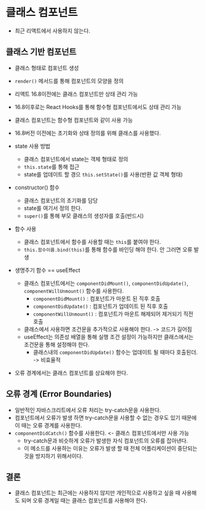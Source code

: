 # 클래스 컴포넌트

- 최근 리액트에서 사용하지 않는다.

## 클래스 기반 컴포넌트

- 클래스 형태로 컴포넌트 생성
- `render()` 메서드를 통해 컴포넌트의 모양을 정의
- 리액트 16.8이전에는 클래스 컴포넌트만 상태 관리 가능
- 16.8이후로는 React Hooks를 통해 함수형 컴포넌트에서도 상태 관리 가능
- 클래스 컴포넌트는 함수형 컴포넌트와 같이 사용 가능

- 16.8버전 이전에는 초기화와 상태 정의를 위해 클래스를 사용했다.
- state 사용 방법

  - 클래스 컴포넌트에서 state는 객체 형태로 정의
  - `this.state`를 통해 접근
  - state를 업데이트 할 경으 `this.setState()`를 사용(반환 값 객체 형태)

- constructor() 함수

  - 클래스 컴포넌트의 초기화를 담당
  - state를 여기서 정의 한다.
  - `super()`를 통해 부모 클래스의 생성자를 호출(반드시)

- 함수 사용

  - 클래스 컴포넌트에서 함수를 사용할 때는 `this`를 붙여야 한다.
  - `this.함수이름.bind(this)`를 통해 함수를 바인딩 해야 한다. 안 그러면 오류 발생

- 생명주기 함수 == useEffect

  - 클래스 컴포넌트에서는 `componentDidMount()`, `componentDidUpdate()`, `componentWillUnmount()` 함수를 사용한다.
    - `componentDidMount()` : 컴포넌트가 마운트 된 직후 호출
    - `componentDidUpdate()` : 컴포넌트가 업데이트 된 직후 호출
    - `componentWillUnmount()` : 컴포넌트가 마운트 해제되어 제거되기 직전 호출
  - 클래스에서 사용하면 조건문을 추가적으로 사용해야 한다. -> 코드가 길어짐
  - useEffect는 의존성 배열을 통해 실행 조건 설정이 가능하지만 클래스에서는 조건문을 통해 설정해야 한다.
    - 클래스내의 `componentDidUpdate()` 함수는 업데이트 될 때마다 호출된더. -> 비효율적

- 오류 경계에서는 클래스 컴포넌트를 상요해야 한다.

## 오류 경계 (Error Boundaries)

- 일반적인 자바스크리트에서 오류 처리는 try-catch문을 사용한다.
- 컴포넌트에서 오류가 발생 하면 try-catch문을 사용할 수 없는 경우도 있기 때문에 이 때는 오류 경계를 사용한다.
- `componentDidCatch()` 함수를 사용한다. <- 클래스 컴포넌트에서만 사용 가능
  - try-catch문과 비슷하게 오류가 발생한 자식 컴포넌트의 오류를 잡아낸다.
  - 이 메소드를 사용하는 이유는 오류가 발생 할 때 전체 어플리케이션이 중단되는 것을 방지하기 위해서이다.

## 결론
- 클래스 컴포넌트는 최근에는 사용하지 않지만 개인적으로 사용하고 싶을 때 사용해도 되며 오류 경계일 때는 클래스 컴포넌트를 사용해야 한다.
